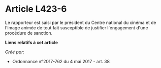 # Article L423-6

Le rapporteur est saisi par le président du Centre national du cinéma et de l'image animée de tout fait susceptible de
justifier l'engagement d'une procédure de sanction.

**Liens relatifs à cet article**

_Créé par_:

  - Ordonnance n°2017-762 du 4 mai 2017 - art. 38

